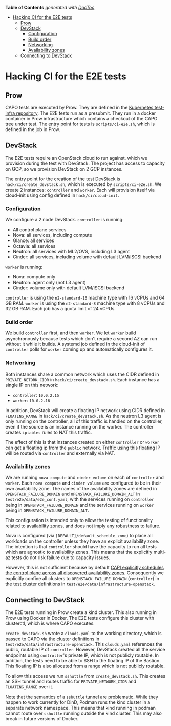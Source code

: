 <!-- START doctoc generated TOC please keep comment here to allow auto update -->
<!-- DON'T EDIT THIS SECTION, INSTEAD RE-RUN doctoc TO UPDATE -->
**Table of Contents**  *generated with [DocToc](https://github.com/thlorenz/doctoc)*

- [Hacking CI for the E2E tests](#hacking-ci-for-the-e2e-tests)
  - [Prow](#prow)
  - [DevStack](#devstack)
    - [Configuration](#configuration)
    - [Build order](#build-order)
    - [Networking](#networking)
    - [Availability zones](#availability-zones)
  - [Connecting to DevStack](#connecting-to-devstack)

<!-- END doctoc generated TOC please keep comment here to allow auto update -->

# Hacking CI for the E2E tests

## Prow

CAPO tests are executed by Prow. They are defined in the [Kubernetes test-infra repository](https://github.com/kubernetes/test-infra/tree/master/config/jobs/kubernetes-sigs/cluster-api-provider-openstack). The E2E tests run as a presubmit. They run in a docker container in Prow infrastructure which contains a checkout of the CAPO tree under test. The entry point for tests is `scripts/ci-e2e.sh`, which is defined in the job in Prow.

## DevStack

The E2E tests require an OpenStack cloud to run against, which we provision during the test with DevStack. The project has access to capacity on GCP, so we provision DevStack on 2 GCP instances.

The entry point for the creation of the test DevStack is `hack/ci/create_devstack.sh`, which is executed by `scripts/ci-e2e.sh`. We create 2 instances: `controller` and `worker`. Each will provision itself via cloud-init using config defined in `hack/ci/cloud-init`.

### Configuration

We configure a 2 node DevStack. `controller` is running:

* All control plane services
* Nova: all services, including compute
* Glance: all services
* Octavia: all services
* Neutron: all services with ML2/OVS, including L3 agent
* Cinder: all services, including volume with default LVM/iSCSI backend

`worker` is running:

* Nova: compute only
* Neutron: agent only (not L3 agent)
* Cinder: volume only with default LVM/iSCSI backend

`controller` is using the `n2-standard-16` machine type with 16 vCPUs and 64 GB RAM. `worker` is using the `n2-standard-8` machine type with 8 vCPUs and 32 GB RAM. Each job has a quota limit of 24 vCPUs.

### Build order

We build `controller` first, and then `worker`. We let `worker` build asynchronously because tests which don't require a second AZ can run without it while it builds. A systemd job defined in the cloud-init of `controller` polls for `worker` coming up and automatically configures it.

### Networking

Both instances share a common network which uses the CIDR defined in `PRIVATE_NETORK_CIDR` in `hack/ci/create_devstack.sh`. Each instance has a single IP on this network:

* `controller`: `10.0.2.15`
* `worker`: `10.0.2.16`

In addition, DevStack will create a floating IP network using CIDR defined in `FLOATING_RANGE` in `hack/ci/create_devstack.sh`. As the neutron L3 agent is only running on the controller, all of this traffic is handled on the controller, even if the source is an instance running on the worker. The controller creates `iptables` rules to NAT this traffic.

The effect of this is that instances created on either `controller` or `worker` can get a floating ip from the `public` network. Traffic using this floating IP will be routed via `controller` and externally via NAT.

### Availability zones

We are running `nova compute` and `cinder volume` on each of `controller` and `worker`. Each `nova compute` and `cinder volume` are configured to be in their own availability zone. The names of the availability zones are defined in `OPENSTACK_FAILURE_DOMAIN` and `OPENSTACK_FAILURE_DOMAIN_ALT` in `test/e2e/data/e2e_conf.yaml`, with the services running on `controller` being in `OPENSTACK_FAILURE_DOMAIN` and the services running on `worker` being in `OPENSTACK_FAILURE_DOMAIN_ALT`.

This configuration is intended only to allow the testing of functionality related to availability zones, and does not imply any robustness to failure.

Nova is configured (via `[DEFAULT]/default_schedule_zone`) to place all workloads on the controller unless they have an explicit availability zone. The intention is that `controller` should have the capacity to run all tests which are agnostic to availability zones. This means that the explicitly multi-az tests do not risk failure due to capacity issues.

However, this is not sufficient because by default [CAPI explicitly schedules the control plane across all discovered availability zones](https://github.com/kubernetes-sigs/cluster-api/blob/e7769d7a6b3a4eb32292938eed8c470b7018a8b3/controlplane/kubeadm/controllers/scale.go#L77-L82). Consequently we explicitly confine all clusters to `OPENSTACK_FAILURE_DOMAIN` (`controller`) in the test cluster definitions in `test/e2e/data/infrastructure-openstack`.

## Connecting to DevStack

The E2E tests running in Prow create a kind cluster. This also running in Prow using Docker in Docker. The E2E tests configure this cluster with clusterctl, which is where CAPO executes.

`create_devstack.sh` wrote a `clouds.yaml` to the working directory, which is passed to CAPO via the cluster definitions in `test/e2e/data/infrastructure-openstack`. This `clouds.yaml` references the public, routable IP of `controller`. However, DevStack created all the service endpoints using `controller`'s private IP, which is not publicly routable. In addition, the tests need to be able to SSH to the floating IP of the Bastion. This floating IP is also allocated from a range which is not publicly routable.

To allow this access we run `sshuttle` from `create_devstack.sh`. This creates an SSH tunnel and routes traffic for `PRIVATE_NETWORK_CIDR` and `FLOATING_RANGE` over it.

Note that the semantics of a `sshuttle` tunnel are problematic. While they happen to work currently for DinD, Podman runs the kind cluster in a separate network namespace. This means that kind running in podman cannot route over `sshuttle` running outside the kind cluster. This may also break in future versions of Docker.